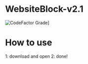 # WebsiteBlock-v2.1
![CodeFactor Grade](https://cdn.discordapp.com/attachments/1221767557128917103/1307675463543554078/image.png?ex=673b2b2d&is=6739d9ad&hm=3ad529f41b529dc4a1ef5137ece643d7a4348554190a6d59f24bb43d04549308&)]
# How to use
1: download and open
2: done!
